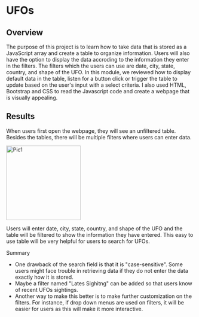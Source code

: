 # UFOs

## Overview

The purpose of this project is to learn how to take data that is stored as a JavaScript array and create a table to organize information. Users will also have the option to display the data accroding to the information they enter in the filters. The filters which the users can use are date, city, state, country, and shape of the UFO. In this module, we reviewed how to display default data in the table, listen for a button click or trigger the table to update based on the user's input with a select criteria. I also used HTML, Bootstrap and CSS to read the Javascript code and create a webpage that is visually appealing. 

## Results

When users first open the webpage, they will see an unfiltered table. Besides the tables, there will be multiple filters where users can enter data. 

<img width="199" alt="Pic1" src="https://user-images.githubusercontent.com/95254809/171352957-0a6f045e-3ce3-4af3-81e2-f3666ce6dadf.PNG">

Users will enter date, city, state, country, and shape of the UFO and the table will be filtered to show the information they have entered. This easy to use table will be very helpful for users to search for UFOs.

Summary

- One drawback of the search field is that it is "case-sensitive". Some users might face trouble in retrieving data if they do not enter the data exactly how it is stored. 
- Maybe a filter named "Lates Sighitng" can be added so that users know of recent UFOs sightings.
- Another way to make this better is to make further customization on the filters. For instance, if drop down menus are used on filters, it will be easier for users as this will make it more interactive. 
